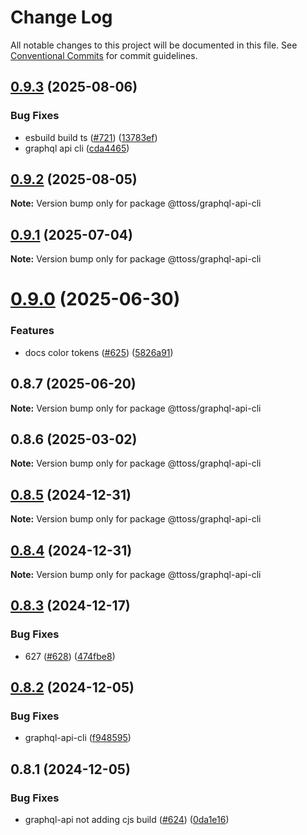 # Change Log

All notable changes to this project will be documented in this file.
See [Conventional Commits](https://conventionalcommits.org) for commit guidelines.

## [0.9.3](https://github.com/ttoss/ttoss/compare/@ttoss/graphql-api-cli@0.9.2...@ttoss/graphql-api-cli@0.9.3) (2025-08-06)

### Bug Fixes

- esbuild build ts ([#721](https://github.com/ttoss/ttoss/issues/721)) ([13783ef](https://github.com/ttoss/ttoss/commit/13783efe5ad42c30463e300dfff96896c693cb14))
- graphql api cli ([cda4465](https://github.com/ttoss/ttoss/commit/cda4465117e192440fed51bbd5c00469066b62ba))

## [0.9.2](https://github.com/ttoss/ttoss/compare/@ttoss/graphql-api-cli@0.9.1...@ttoss/graphql-api-cli@0.9.2) (2025-08-05)

**Note:** Version bump only for package @ttoss/graphql-api-cli

## [0.9.1](https://github.com/ttoss/ttoss/compare/@ttoss/graphql-api-cli@0.9.0...@ttoss/graphql-api-cli@0.9.1) (2025-07-04)

**Note:** Version bump only for package @ttoss/graphql-api-cli

# [0.9.0](https://github.com/ttoss/ttoss/compare/@ttoss/graphql-api-cli@0.8.7...@ttoss/graphql-api-cli@0.9.0) (2025-06-30)

### Features

- docs color tokens ([#625](https://github.com/ttoss/ttoss/issues/625)) ([5826a91](https://github.com/ttoss/ttoss/commit/5826a91292852f69b87dfbce1391230a4f33e752))

## 0.8.7 (2025-06-20)

**Note:** Version bump only for package @ttoss/graphql-api-cli

## 0.8.6 (2025-03-02)

**Note:** Version bump only for package @ttoss/graphql-api-cli

## [0.8.5](https://github.com/ttoss/ttoss/compare/@ttoss/graphql-api-cli@0.8.4...@ttoss/graphql-api-cli@0.8.5) (2024-12-31)

**Note:** Version bump only for package @ttoss/graphql-api-cli

## [0.8.4](https://github.com/ttoss/ttoss/compare/@ttoss/graphql-api-cli@0.8.3...@ttoss/graphql-api-cli@0.8.4) (2024-12-31)

**Note:** Version bump only for package @ttoss/graphql-api-cli

## [0.8.3](https://github.com/ttoss/ttoss/compare/@ttoss/graphql-api-cli@0.8.2...@ttoss/graphql-api-cli@0.8.3) (2024-12-17)

### Bug Fixes

- 627 ([#628](https://github.com/ttoss/ttoss/issues/628)) ([474fbe8](https://github.com/ttoss/ttoss/commit/474fbe8dacb3ec3ca58bc4a2daa58296489cd78c))

## [0.8.2](https://github.com/ttoss/ttoss/compare/@ttoss/graphql-api-cli@0.8.1...@ttoss/graphql-api-cli@0.8.2) (2024-12-05)

### Bug Fixes

- graphql-api-cli ([f948595](https://github.com/ttoss/ttoss/commit/f948595ea749637232428818869c2a46a8924dce))

## 0.8.1 (2024-12-05)

### Bug Fixes

- graphql-api not adding cjs build ([#624](https://github.com/ttoss/ttoss/issues/624)) ([0da1e16](https://github.com/ttoss/ttoss/commit/0da1e16c577e1fde1ccc4b2df2e94acda35fd249))
